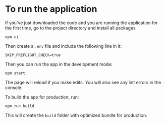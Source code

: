 # To run the application

If you've just downloaded the code and you are running the application
for the first time, go to the project directory and install all packages

```shell
npm ci
```

Then create a `.env` file and include the following line in it:

```shell
SKIP_PREFLIGHT_CHECK=true
```

Then you can run the app in the development mode:

```shell
npm start
```

The page will reload if you make edits. You will also see any lint errors in the console.

To build the app for production, run:

```shell
npm run build
```

This will create the `build` folder with optimized bundle for production.
